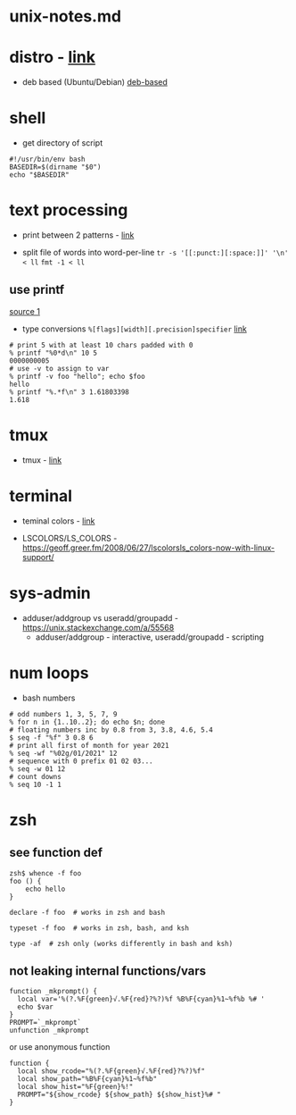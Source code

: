 # unix-notes.md

# distro - [link](./unix/distro.md)
* deb based (Ubuntu/Debian) [deb-based](./unix/distro.md#deb-based)


# shell
* get directory of script
```
#!/usr/bin/env bash
BASEDIR=$(dirname "$0")
echo "$BASEDIR"
```


# text processing

* print between 2 patterns - [link](./unix/awk-sed.md) 

* split file of words into word-per-line
  `tr -s '[[:punct:][:space:]]' '\n' < ll`
  `fmt -1 < ll`

## use printf
[source 1](https://linuxize.com/post/bash-printf-command/)
* type conversions `%[flags][width][.precision]specifier` [link](https://linuxize.com/post/bash-printf-command/#type-conversion-specifier)
```
# print 5 with at least 10 chars padded with 0
% printf "%0*d\n" 10 5
0000000005
# use -v to assign to var
% printf -v foo "hello"; echo $foo
hello
% printf "%.*f\n" 3 1.61803398
1.618
```

# tmux

* tmux - [link](./unix/tmux.md)


# terminal

* teminal colors - [link](./unix/terminal-console.md#colors)

* LSCOLORS/LS_COLORS - https://geoff.greer.fm/2008/06/27/lscolorsls_colors-now-with-linux-support/


# sys-admin

* adduser/addgroup vs useradd/groupadd - https://unix.stackexchange.com/a/55568
  * adduser/addgroup - interactive, useradd/groupadd - scripting


# num loops

* bash numbers
```
# odd numbers 1, 3, 5, 7, 9
% for n in {1..10..2}; do echo $n; done
# floating numbers inc by 0.8 from 3, 3.8, 4.6, 5.4
$ seq -f "%f" 3 0.8 6
# print all first of month for year 2021
% seq -wf "%02g/01/2021" 12
# sequence with 0 prefix 01 02 03... 
% seq -w 01 12 
# count downs
% seq 10 -1 1
```

# zsh

## see function def
```
zsh$ whence -f foo
foo () {
    echo hello
}

declare -f foo  # works in zsh and bash

typeset -f foo  # works in zsh, bash, and ksh

type -af  # zsh only (works differently in bash and ksh)
```

## not leaking internal functions/vars
```
function _mkprompt() {                                                      
  local var='%(?.%F{green}√.%F{red}?%?)%f %B%F{cyan}%1~%f%b %# '
  echo $var
}
PROMPT=`_mkprompt`
unfunction _mkprompt
```
or use anonymous function
```
function {            
  local show_rcode="%(?.%F{green}√.%F{red}?%?)%f"
  local show_path="%B%F{cyan}%1~%f%b"
  local show_hist="%F{green}%!"
  PROMPT="${show_rcode} ${show_path} ${show_hist}%# " 
}
```